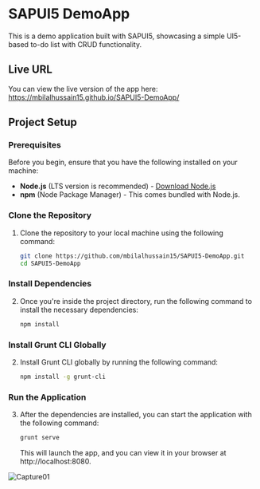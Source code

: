 # SAPUI5 DemoApp

This is a demo application built with SAPUI5, showcasing a simple UI5-based to-do list with CRUD functionality.

## Live URL

You can view the live version of the app here: https://mbilalhussain15.github.io/SAPUI5-DemoApp/

## Project Setup

### Prerequisites

Before you begin, ensure that you have the following installed on your machine:

- **Node.js** (LTS version is recommended) - [Download Node.js](https://nodejs.org/)
- **npm** (Node Package Manager) - This comes bundled with Node.js.

### Clone the Repository

1. Clone the repository to your local machine using the following command:
   ```bash
   git clone https://github.com/mbilalhussain15/SAPUI5-DemoApp.git
   cd SAPUI5-DemoApp
   ```

### Install Dependencies

2. Once you're inside the project directory, run the following command to install the necessary dependencies:
   ```bash
   npm install
   ```

### Install Grunt CLI Globally

2. Install Grunt CLI globally by running the following command:
   ```bash
   npm install -g grunt-cli
   ```

### Run the Application

3. After the dependencies are installed, you can start the application with the following command:
   ```bash
   grunt serve
   ```
   This will launch the app, and you can view it in your browser at http://localhost:8080.

![Capture01](https://github.com/user-attachments/assets/f7a964bd-a630-40f9-b869-44c241d3036c)

